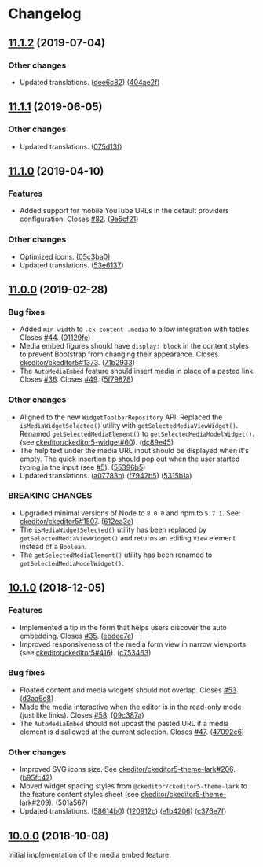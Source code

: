 Changelog
=========

## [11.1.2](https://github.com/ckeditor/ckeditor5-media-embed/compare/v11.1.1...v11.1.2) (2019-07-04)

### Other changes

* Updated translations. ([dee6c82](https://github.com/ckeditor/ckeditor5-media-embed/commit/dee6c82)) ([404ae2f](https://github.com/ckeditor/ckeditor5-media-embed/commit/404ae2f))


## [11.1.1](https://github.com/ckeditor/ckeditor5-media-embed/compare/v11.1.0...v11.1.1) (2019-06-05)

### Other changes

* Updated translations. ([075d13f](https://github.com/ckeditor/ckeditor5-media-embed/commit/075d13f)) 


## [11.1.0](https://github.com/ckeditor/ckeditor5-media-embed/compare/v11.0.0...v11.1.0) (2019-04-10)

### Features

* Added support for mobile YouTube URLs in the default providers configuration. Closes [#82](https://github.com/ckeditor/ckeditor5-media-embed/issues/82). ([9e5cf21](https://github.com/ckeditor/ckeditor5-media-embed/commit/9e5cf21))

### Other changes

* Optimized icons. ([05c3ba0](https://github.com/ckeditor/ckeditor5-media-embed/commit/05c3ba0))
* Updated translations. ([53e6137](https://github.com/ckeditor/ckeditor5-media-embed/commit/53e6137)) 


## [11.0.0](https://github.com/ckeditor/ckeditor5-media-embed/compare/v10.1.0...v11.0.0) (2019-02-28)

### Bug fixes

* Added `min-width` to `.ck-content .media` to allow integration with tables. Closes [#44](https://github.com/ckeditor/ckeditor5-media-embed/issues/44). ([01129fe](https://github.com/ckeditor/ckeditor5-media-embed/commit/01129fe))
* Media embed figures should have `display: block` in the content styles to prevent Bootstrap from changing their appearance. Closes [ckeditor/ckeditor5#1373](https://github.com/ckeditor/ckeditor5/issues/1373). ([71b2933](https://github.com/ckeditor/ckeditor5-media-embed/commit/71b2933))
* The `AutoMediaEmbed` feature should insert media in place of a pasted link. Closes [#36](https://github.com/ckeditor/ckeditor5-media-embed/issues/36). Closes [#49](https://github.com/ckeditor/ckeditor5-media-embed/issues/49). ([5f79878](https://github.com/ckeditor/ckeditor5-media-embed/commit/5f79878))

### Other changes

* Aligned to the new `WidgetToolbarRepository` API. Replaced the `isMediaWidgetSelected()` utility with `getSelectedMediaViewWidget()`. Renamed `getSelectedMediaElement()` to `getSelectedMediaModelWidget()`. (see [ckeditor/ckeditor5-widget#60](https://github.com/ckeditor/ckeditor5-widget/issues/60)). ([dc89e45](https://github.com/ckeditor/ckeditor5-media-embed/commit/dc89e45))
* The help text under the media URL input should be displayed when it's empty. The quick insertion tip should pop out when the user started typing in the input (see [#5](https://github.com/ckeditor/ckeditor5-media-embed/issues/5)). ([55396b5](https://github.com/ckeditor/ckeditor5-media-embed/commit/55396b5))
* Updated translations. ([a07783b](https://github.com/ckeditor/ckeditor5-media-embed/commit/a07783b)) ([f7942b5](https://github.com/ckeditor/ckeditor5-media-embed/commit/f7942b5)) ([5315b1a](https://github.com/ckeditor/ckeditor5-media-embed/commit/5315b1a))

### BREAKING CHANGES

* Upgraded minimal versions of Node to `8.0.0` and npm to `5.7.1`. See: [ckeditor/ckeditor5#1507](https://github.com/ckeditor/ckeditor5/issues/1507). ([612ea3c](https://github.com/ckeditor/ckeditor5-cloud-services/commit/612ea3c))
* The `isMediaWidgetSelected()` utility has been replaced by `getSelectedMediaViewWidget()` and returns an editing `View` element instead of a `Boolean`.
* The `getSelectedMediaElement()` utility has been renamed to `getSelectedMediaModelWidget()`.


## [10.1.0](https://github.com/ckeditor/ckeditor5-media-embed/compare/v10.0.0...v10.1.0) (2018-12-05)

### Features

* Implemented a tip in the form that helps users discover the auto embedding. Closes [#35](https://github.com/ckeditor/ckeditor5-media-embed/issues/35). ([ebdec7e](https://github.com/ckeditor/ckeditor5-media-embed/commit/ebdec7e))
* Improved responsiveness of the media form view in narrow viewports (see [ckeditor/ckeditor5#416](https://github.com/ckeditor/ckeditor5/issues/416)). ([c753463](https://github.com/ckeditor/ckeditor5-media-embed/commit/c753463))

### Bug fixes

* Floated content and media widgets should not overlap. Closes [#53](https://github.com/ckeditor/ckeditor5-media-embed/issues/53). ([d3aa6e8](https://github.com/ckeditor/ckeditor5-media-embed/commit/d3aa6e8))
* Made the media interactive when the editor is in the read-only mode (just like links). Closes [#58](https://github.com/ckeditor/ckeditor5-media-embed/issues/58). ([09c387a](https://github.com/ckeditor/ckeditor5-media-embed/commit/09c387a))
* The `AutoMediaEmbed` should not upcast the pasted URL if a media element is disallowed at the current selection. Closes [#47](https://github.com/ckeditor/ckeditor5-media-embed/issues/47). ([47092c6](https://github.com/ckeditor/ckeditor5-media-embed/commit/47092c6))

### Other changes

* Improved SVG icons size. See [ckeditor/ckeditor5-theme-lark#206](https://github.com/ckeditor/ckeditor5-theme-lark/issues/206). ([b95fc42](https://github.com/ckeditor/ckeditor5-media-embed/commit/b95fc42))
* Moved widget spacing styles from `@ckeditor/ckeditor5-theme-lark` to the feature content styles sheet (see [ckeditor/ckeditor5-theme-lark#209](https://github.com/ckeditor/ckeditor5-theme-lark/issues/209)). ([501a567](https://github.com/ckeditor/ckeditor5-media-embed/commit/501a567))
* Updated translations. ([58614b0](https://github.com/ckeditor/ckeditor5-media-embed/commit/58614b0)) ([120912c](https://github.com/ckeditor/ckeditor5-media-embed/commit/120912c)) ([e1b4206](https://github.com/ckeditor/ckeditor5-media-embed/commit/e1b4206)) ([c376e7f](https://github.com/ckeditor/ckeditor5-media-embed/commit/c376e7f))


## [10.0.0](https://github.com/ckeditor/ckeditor5-media-embed/tree/v10.0.0) (2018-10-08)

Initial implementation of the media embed feature.
